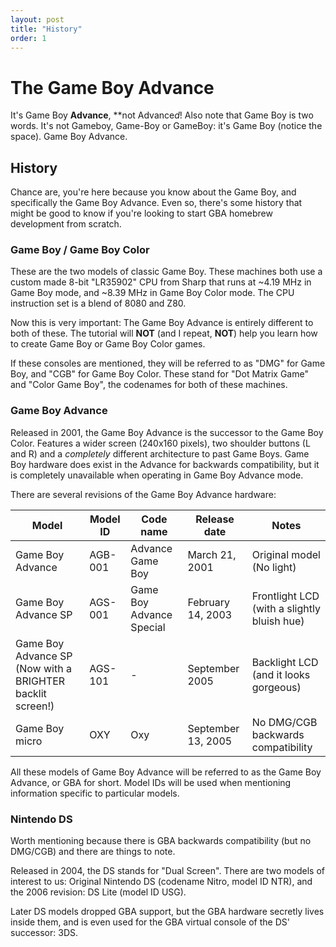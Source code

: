 ```yaml
---
layout: post
title: "History"
order: 1
---
```


# The Game Boy Advance

It's Game Boy **Advance**, **not Advance*d*! Also note that Game Boy is two words. It's not Gameboy, Game-Boy or GameBoy: it's Game Boy (notice the space). Game Boy Advance.

## History

Chance are, you're here because you know about the Game Boy, and specifically the Game Boy Advance. Even so, there's some history that might be good to know if you're looking to start GBA homebrew development from scratch.

### Game Boy / Game Boy Color

These are the two models of classic Game Boy. These machines both use a custom made 8-bit "LR35902" CPU from Sharp that runs at \~4.19 MHz in Game Boy mode, and \~8.39 MHz in Game Boy Color mode. The CPU instruction set is a blend of 8080 and Z80.

Now this is very important: The Game Boy Advance is entirely different to both of these. The tutorial will **NOT** (and I repeat, **NOT**) help you learn how to create Game Boy or Game Boy Color games.

If these consoles are mentioned, they will be referred to as "DMG" for Game Boy, and "CGB" for Game Boy Color. These stand for "Dot Matrix Game" and "Color Game Boy", the codenames for both of these machines.

### Game Boy Advance

Released in 2001, the Game Boy Advance is the successor to the Game Boy Color. Features a wider screen (240x160 pixels), two shoulder buttons (L and R) and a *completely* different architecture to past Game Boys. Game Boy hardware does exist in the Advance for backwards compatibility, but it is completely unavailable when operating in Game Boy Advance mode.

There are several revisions of the Game Boy Advance hardware:

|Model|Model ID|Code name|Release date|Notes|
|---|---|---|---|---|
|Game Boy Advance|AGB-001|Advance Game Boy|March 21, 2001|Original model (No light)|
|Game Boy Advance SP|AGS-001|Game Boy Advance Special|February 14, 2003|Frontlight LCD (with a slightly bluish hue)|
|Game Boy Advance SP (Now with a BRIGHTER backlit screen!)|AGS-101|-|September 2005|Backlight LCD (and it looks gorgeous)|
|Game Boy micro|OXY|Oxy|September 13, 2005|No DMG/CGB backwards compatibility|

All these models of Game Boy Advance will be referred to as the Game Boy Advance, or GBA for short. Model IDs will be used when mentioning information specific to particular models.

### Nintendo DS

Worth mentioning because there is GBA backwards compatibility (but no DMG/CGB) and there are things to note.

Released in 2004, the DS stands for "Dual Screen". There are two models of interest to us: Original Nintendo DS (codename Nitro, model ID NTR), and the 2006 revision: DS Lite (model ID USG).

Later DS models dropped GBA support, but the GBA hardware secretly lives inside them, and is even used for the GBA virtual console of the DS' successor: 3DS.
